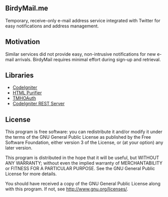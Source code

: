 ## BirdyMail.me
Temporary, receive-only e-mail address service integrated with Twitter for easy notifications and address management.

## Motivation
Similar services did not provide easy, non-intrusive notifications for new e-mail arrivals. BirdyMail requires minimal effort during sign-up and retrieval.

## Libraries
* [CodeIgniter](http://ellislab.com/codeigniter)
* [HTML Purifier](http://htmlpurifier.org/)
* [TMHOAuth](https://github.com/themattharris/tmhOAuth)
* [CodeIgniter REST Server](https://github.com/philsturgeon/codeigniter-restserver) 

## License
This program is free software: you can redistribute it and/or modify
it under the terms of the GNU General Public License as published by
the Free Software Foundation, either version 3 of the License, or
(at your option) any later version.

This program is distributed in the hope that it will be useful,
but WITHOUT ANY WARRANTY; without even the implied warranty of
MERCHANTABILITY or FITNESS FOR A PARTICULAR PURPOSE.  See the
GNU General Public License for more details.

You should have received a copy of the GNU General Public License
along with this program.  If not, see <http://www.gnu.org/licenses/>.